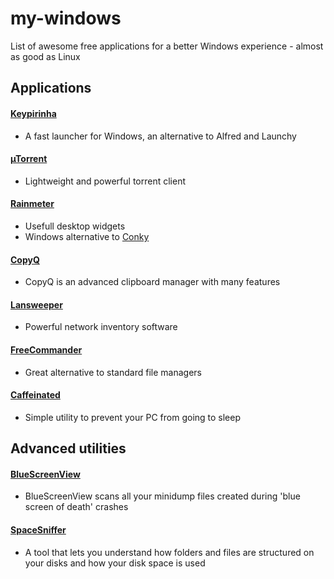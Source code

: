# my-windows
List of awesome free applications for a better Windows experience - almost as good as Linux

## Applications

#### [Keypirinha](https://github.com/Keypirinha) 

- A fast launcher for Windows, an alternative to Alfred and Launchy

#### [µTorrent](http://www.utorrent.com/) 

- Lightweight and powerful torrent client

#### [Rainmeter](https://www.rainmeter.net/)

- Usefull desktop widgets
- Windows alternative to [Conky](https://github.com/brndnmtthws/conky)

#### [CopyQ](https://hluk.github.io/CopyQ/)

- CopyQ is an advanced clipboard manager with many features

#### [Lansweeper](https://www.lansweeper.com)

- Powerful network inventory software

#### [FreeCommander](http://freecommander.com/en/summary/)

- Great alternative to standard file managers

#### [Caffeinated](https://github.com/dmnd/Caffeinated)

- Simple utility to prevent your PC from going to sleep

## Advanced utilities

#### [BlueScreenView](http://www.nirsoft.net/utils/blue_screen_view.html)

- BlueScreenView scans all your minidump files created during 'blue screen of death' crashes

#### [SpaceSniffer](http://www.uderzo.it/main_products/space_sniffer/index.html)

- A tool that lets you understand how folders and files are structured on your disks and how your disk space is used
